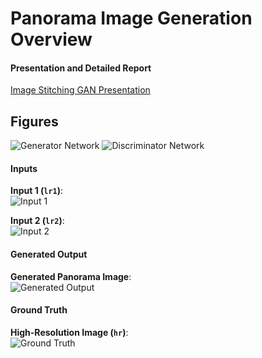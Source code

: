 # Panorama Image Generation Overview

#### Presentation and Detailed Report

[Image Stitching GAN Presentation](Image_Stitching_GAN.pdf)

## Figures

![Generator Network](fig/Generator_net.png)
![Discriminator Network](fig/Discriminator_net.png)

#### Inputs

**Input 1 (`lr1`)**:  
![Input 1](lr1/014.jpg "Input 1")

**Input 2 (`lr2`)**:  
![Input 2](lr2/014.jpg "Input 2")

#### Generated Output

**Generated Panorama Image**:  
![Generated Output](test_generated_image_14.png "Generated Output")

#### Ground Truth

**High-Resolution Image (`hr`)**:  
![Ground Truth](hr/014.jpg "Ground Truth")
